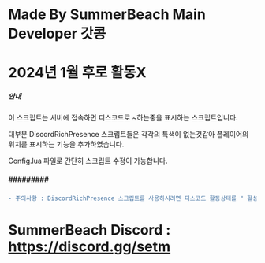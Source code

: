 # Made By SummerBeach Main Developer 갓콩

# 2024년 1월 후로 활동X
##### 안내 ####

이 스크립트는 서버에 접속하면 디스코드로 ~하는중을 표시하는 스크립트입니다.

대부분 DiscordRichPresence 스크립트들은 각각의 특색이 없는것같아 플레이어의 위치를 표시하는 기능을 추가하였습니다.

Config.lua 파일로 간단히 스크립트 수정이 가능합니다.

##### ######### ######


```diff
- 주의사항 : DiscordRichPresence 스크립트를 사용하시려면 디스코드 활동상태를 " 활성화 " 로 하셔야지 스크립트가 동작합니다.
```

# SummerBeach Discord : https://discord.gg/setm

